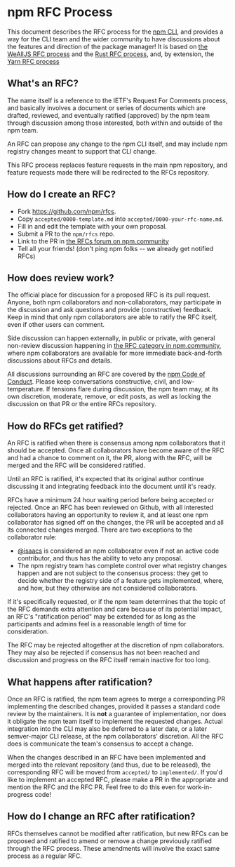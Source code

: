 # npm RFC Process

This document describes the RFC process for the [npm
CLI](https://github.com/npm/npm), and provides a way for the CLI team and the
wider community to have discussions about the features and direction of the
package manager! It is based on [the WeAllJS RFC process](https://wealljs.org/rfc-process) and the [Rust RFC process](https://github.com/rust-lang/rfcs), and, by extension, the [Yarn RFC process](https://github.com/yarnpkg/rfcs)

## What's an RFC?

The name itself is a reference to the IETF's Request For Comments process, and
basically involves a document or series of documents which are drafted,
reviewed, and eventually ratified (approved) by the npm team through discussion
among those interested, both within and outside of the npm team.

An RFC can propose any change to the npm CLI itself, and may include npm
registry changes meant to support that CLI change.

This RFC process replaces feature requests in the main npm repository, and
feature requests made there will be redirected to the RFCs repository.

## How do I create an RFC?

* Fork https://github.com/npm/rfcs.
* Copy `accepted/0000-template.md` into `accepted/0000-your-rfc-name.md`.
* Fill in and edit the template with your own proposal.
* Submit a PR to the `npm/rfcs` repo.
* Link to the PR in [the RFCs forum on npm.community](https://npm.community/c/ideas/rfcs)
* Tell all your friends! (don't ping npm folks -- we already get notified RFCs)

## How does review work?

The official place for discussion for a proposed RFC is its pull request.
Anyone, both npm collaborators and non-collaborators, may participate in the
discussion and ask questions and provide (constructive) feedback. Keep in mind
that only npm collaborators are able to ratify the RFC itself, even if other
users can comment.

Side discussion can happen externally, in public or private, with general non-review
discussion happening in [the RFC category in npm.community](https://npm.community/c/ideas/rfcs),
where npm collaborators are available for more immediate back-and-forth discussions
about RFCs and details.

All discussions surrounding an RFC are covered by the [npm Code of
Conduct](https://www.npmjs.com/policies/conduct). Please keep conversations
constructive, civil, and low-temperature. If tensions flare during discussion,
the npm team may, at its own discretion, moderate, remove, or
edit posts, as well as locking the discussion on that PR or the entire RFCs
repository.

## How do RFCs get ratified?

An RFC is ratified when there is consensus among npm collaborators that it
should be accepted. Once all collaborators have become aware of the RFC and had
a chance to comment on it, the PR, along with the RFC, will be merged and the
RFC will be considered ratified.

Until an RFC is ratified, it's expected that its original author continue
discussing it and integrating feedback into the document until it's ready.

RFCs have a minimum 24 hour waiting period before being accepted or rejected.
Once an RFC has been reviewed on Github, with all interested collaborators
having an opportunity to review it, and at least one npm collaborator has signed
off on the changes, the PR will be accepted and all its connected changes
merged. There are two exceptions to the collaborator rule:

* [@isaacs](https://github.com/isaacs) is considered an npm collaborator even if not an active code contributor, and thus has the ability to veto any proposal.
* The npm registry team has complete control over what registry changes happen and are not subject to the consensus process: they get to decide whether the registry side of a feature gets implemented, where, and how, but they otherwise are not considered collaborators.

If it's specifically requested, or if the npm team determines that the topic of
the RFC demands extra attention and care because of its potential impact, an
RFC's "ratification period" may be extended for as long as the participants and
admins feel is a reasonable length of time for consideration.

The RFC may be rejected altogether at the discretion of npm collaborators. They
may also be rejected if consensus has not been reached and discussion and
progress on the RFC itself remain inactive for too long.

## What happens after ratification?

Once an RFC is ratified, the npm team agrees to merge a corresponding PR
implementing the described changes, provided it passes a standard code review by
the maintainers. It is **not** a guarantee of implementation, nor does it
obligate the npm team itself to implement the requested changes. Actual
integration into the CLI may also be deferred to a later date, or a later
semver-major CLI release, at the npm collaborators' discretion. All the RFC does
is communicate the team's consensus to accept a change.

When the changes described in an RFC have been implemented and merged into the
relevant repository (and thus, due to be released), the corresponding RFC will
be moved from `accepted/` to `implemented/`. If you'd like to implement an
accepted RFC, please make a PR in the appropriate and mention the RFC and the
RFC PR. Feel free to do this even for work-in-progress code!

## How do I change an RFC after ratification?

RFCs themselves cannot be modified after ratification, but new RFCs can be
proposed and ratified to amend or remove a change previously ratified through
the RFC process. These amendments will involve the exact same process as a
regular RFC.
